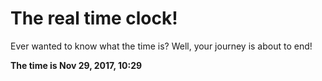# The real time clock!

Ever wanted to know what the time is? Well, your journey is about to end!

**The time is Nov 29, 2017, 10:29**